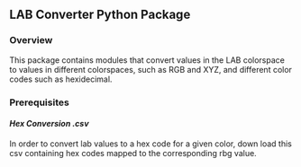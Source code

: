 ## LAB Converter Python Package

### Overview
This package contains modules that convert values in the LAB colorspace to values in different colorspaces, such as RGB and XYZ, and different color codes such as hexidecimal. 

### Prerequisites
#### ___Hex Conversion .csv___
In order to convert lab values to a hex code for a given color, down load this csv containing hex codes mapped to the corresponding rbg value.




